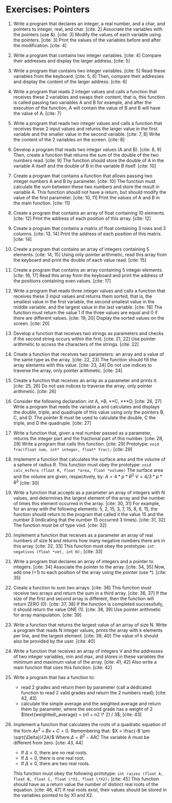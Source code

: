 # Exercises: Pointers

1.  Write a program that declares an integer, a real number, and a char, and pointers to integer, real, and char. [cite: 2] Associate the variables with the pointers (use &). [cite: 3] Modify the values of each variable using the pointers. [cite: 3] Print the values of the variables before and after the modification. [cite: 4]

2.  Write a program that contains two integer variables. [cite: 4] Compare their addresses and display the larger address. [cite: 5]

3.  Write a program that contains two integer variables. [cite: 5] Read these variables from the keyboard. [cite: 5, 6] Then, compare their addresses and display the content of the larger address. [cite: 6]

4.  Write a program that reads 2 integer values and calls a function that receives these 2 variables and swaps their content, that is, this function is called passing two variables A and B for example, and after the execution of the function, A will contain the value of B and B will have the value of A. [cite: 7]

5.  Write a program that reads two integer values and calls a function that receives these 2 input values and returns the larger value in the first variable and the smaller value in the second variable. [cite: 7, 8] Write the content of the 2 variables on the screen. [cite: 8]

6.  Develop a program that reads two integer values (A and B). [cite: 8, 9] Then, create a function that returns the sum of the double of the two numbers read. [cite: 9] The function should store the double of A in the variable A itself and the double of B in the variable B itself. [cite: 10]

7.  Create a program that contains a function that allows passing two integer numbers A and B by parameter. [cite: 10] The function must calculate the sum between these two numbers and store the result in variable A. This function should not have a return, but should modify the value of the first parameter. [cite: 10, 11] Print the values of A and B in the main function. [cite: 11]

8.  Create a program that contains an array of float containing 10 elements. [cite: 12] Print the address of each position of this array. [cite: 12]

9.  Create a program that contains a matrix of float containing 3 rows and 3 columns. [cite: 13, 14] Print the address of each position of this matrix. [cite: 14]

10. Create a program that contains an array of integers containing 5 elements. [cite: 14, 15] Using only pointer arithmetic, read this array from the keyboard and print the double of each value read. [cite: 15]

11. Create a program that contains an array containing 5 integer elements. [cite: 16, 17] Read this array from the keyboard and print the address of the positions containing even values. [cite: 17]

12. Write a program that reads three integer values and calls a function that receives these 3 input values and returns them sorted, that is, the smallest value in the first variable, the second smallest value in the middle variable, and the largest value in the last variable. [cite: 18] The function must return the value 1 if the three values are equal and 0 if there are different values. [cite: 19, 20] Display the sorted values on the screen. [cite: 20]

13. Develop a function that receives two strings as parameters and checks if the second string occurs within the first. [cite: 21, 22] Use pointer arithmetic to access the characters of the strings. [cite: 22]

14. Create a function that receives two parameters: an array and a value of the same type as the array. [cite: 22, 23] The function should fill the array elements with this value. [cite: 23, 24] Do not use indices to traverse the array, only pointer arithmetic. [cite: 24]

15. Create a function that receives an array as a parameter and prints it. [cite: 25, 26] Do not use indices to traverse the array, only pointer arithmetic. [cite: 26]

16. Consider the following declaration: int A, \*B, \*\*C, \*\*\*D; [cite: 26, 27] Write a program that reads the variable a and calculates and displays the double, triple, and quadruple of this value using only the pointers B, C, and D. The pointer B must be used to calculate the double, C the triple, and D the quadruple. [cite: 27]

17. Write a function that, given a real number passed as a parameter, returns the integer part and the fractional part of this number. [cite: 28, 29] Write a program that calls this function. [cite: 29] Prototype: `void frac(float num, int* integer, float* frac);` [cite: 29]

18. Implement a function that calculates the surface area and the volume of a sphere of radius R. This function must obey the prototype: `void calc_esfera (float R, float *area, float *volume)` The surface area and the volume are given, respectively, by: $A = 4 * p * R^2$ $V = 4/3 * p * R^3$ [cite: 30]

19. Write a function that accepts as a parameter an array of integers with N values, and determines the largest element of the array and the number of times this element occurred in the array. [cite: 30, 31] For example, for an array with the following elements: 5, 2, 15, 3, 7, 15, 8, 6, 15, the function should return to the program that called it the value 15 and the number 3 (indicating that the number 15 occurred 3 times). [cite: 31, 32] The function must be of type void. [cite: 32]

20. Implement a function that receives as a parameter an array of real numbers of size N and returns how many negative numbers there are in this array. [cite: 32, 33] This function must obey the prototype: `int negativos (float *vet, int N);` [cite: 33]

21. Write a program that declares an array of integers and a pointer to integers. [cite: 34] Associate the pointer to the array. [cite: 34, 35] Now, add one (+1) to each position of the array using the pointer (use \*). [cite: 35]

22. Create a function to sum two arrays. [cite: 36] This function must receive two arrays and return the sum in a third array. [cite: 36, 37] If the size of the first and second array is different, then the function will return ZERO (0). [cite: 37, 38] If the function is completed successfully, it should return the value ONE (1). [cite: 38, 39] Use pointer arithmetic for array manipulation. [cite: 39]

23. Write a function that returns the largest value of an array of size N. Write a program that reads N integer values, prints the array with k elements per line, and the largest element. [cite: 39, 40] The value of k should also be provided by the user. [cite: 40]

24. Write a function that receives an array of integers V and the addresses of two integer variables, min and max, and stores in these variables the minimum and maximum value of the array. [cite: 41, 42] Also write a main function that uses this function. [cite: 42]

25. Write a program that has a function to:

    * read 2 grades and return them by parameter (call a dedicated function to read 2 valid grades and return the 2 numbers read); [cite: 42, 43]
    * calculate the simple average and the weighted average and return them by parameter, where the second grade has a weight of 2 $\text{weighted\_average} = (n1 + n2 \* 2) / 3$; [cite: 43]

26. Implement a function that calculates the roots of a quadratic equation of the form $Ax^2 + Bx + C = 0$. Remembering that: $X = \frac{-B \pm \sqrt{\Delta}}{2A}$ Where $\Delta = B^2 - 4AC$ The variable A must be different from zero. [cite: 43, 44]
    * If $\Delta < 0$, there are no real roots.
    * If $\Delta = 0$, there is one real root.
    * If $\Delta \ge 0$, there are two real roots.

    This function must obey the following prototype: `int raizes (float A, float B, float C, float \*X1, float \*X2);` [cite: 45] This function should have as a return value the number of distinct real roots of the equation. [cite: 46, 47] If real roots exist, their values should be stored in the variables pointed to by X1 and X2.
